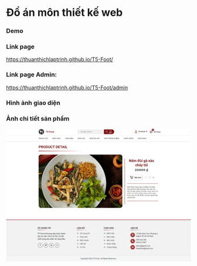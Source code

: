 # Đồ án môn thiết kế web

### Demo

### Link page
https://thuanthichlaptrinh.github.io/T5-Foot/

### Link page Admin:  
https://thuanthichlaptrinh.github.io/T5-Foot/admin

### Hình ảnh giao diện

### Ảnh chi tiết sản phầm

![Alt text](detailProduct.png)
